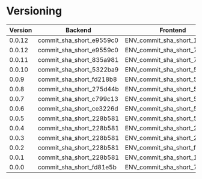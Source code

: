 # Versioning

| Version | Backend                  | Frontend                     | UAT | PROD | LOCAL_PROD |
|---------|--------------------------|------------------------------|-----|------|------------|
| 0.0.12  | commit_sha_short_e9559c0 | ENV_commit_sha_short_1fd4193 |     | ✅    |            |
| 0.0.12  | commit_sha_short_e9559c0 | ENV_commit_sha_short_7745dd5 |     |      | ✅          |
| 0.0.11  | commit_sha_short_835a981 | ENV_commit_sha_short_7745dd5 |     |      |            |
| 0.0.10  | commit_sha_short_5322ba9 | ENV_commit_sha_short_55e7954 | ✅   |      |            |
| 0.0.9   | commit_sha_short_fd218b8 | ENV_commit_sha_short_55e7954 |     |      |            |
| 0.0.8   | commit_sha_short_275d44b | ENV_commit_sha_short_55e7954 |     |      |            |
| 0.0.7   | commit_sha_short_c799c13 | ENV_commit_sha_short_55e7954 |     |      |            |
| 0.0.6   | commit_sha_short_ce3226d | ENV_commit_sha_short_55e7954 |     |      |            |
| 0.0.5   | commit_sha_short_228b581 | ENV_commit_sha_short_55e7954 |     |      |            |
| 0.0.4   | commit_sha_short_228b581 | ENV_commit_sha_short_27b3d14 |     |      |            |
| 0.0.3   | commit_sha_short_228b581 | ENV_commit_sha_short_22acec3 |     |      |            |
| 0.0.2   | commit_sha_short_228b581 | ENV_commit_sha_short_f768e2e |     |      |            |
| 0.0.1   | commit_sha_short_228b581 | ENV_commit_sha_short_128df49 |     |      |            |
| 0.0.0   | commit_sha_short_fd81e5b | ENV_commit_sha_short_73d5741 |     |      |            |
